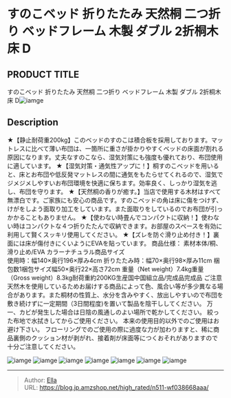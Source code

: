 # すのこベッド 折りたたみ 天然桐 二つ折り ベッドフレーム 木製 ダブル 2折桐木床 D


## PRODUCT TITLE 

すのこベッド 折りたたみ 天然桐 二つ折り ベッドフレーム 木製 ダブル 2折桐木床 D![iamge](https://b2bfiles1.gigab2b.cn/image/wkseller/303/20230822_aaa94ffb3368117dc55b3c77495a1181.jpg)

## Description

★【静止耐荷重200kg】このベッドのすのこは積合板を採用しております。マットレスに比べて薄い布団は、一箇所に重さが掛かりやすくベッドの床面が割れる原因になります。丈夫なすのこなら、湿気対策にも強度も優れており、布団使用に適しています。
★【湿気対策・通気性アップに！】桐すのこベッドを用いると、床とお布団や低反発マットレスの間に通気をもたらせてくれるので、湿気でジメジメしやすいお布団環境を快適に保ちます。効率良く、しっかり湿気を逃し、布団を守ります。
★【天然桐の香りが癒す。】当店で使用する木材はすべて無漂白です。ご家族にも安心の商品です。すのこベッドの角は床に傷をつけず、けがをしよう面取り加工をしています。また面取りをしているのでお布団が引っかかることもありません。
★【使わない時畳んでコンパクトに収納！】使わない時はコンパクトな４つ折りたたんで収納できます。お部屋のスペースを有効に利用して賢くスッキリ使用してください。
★【ズレを防ぐ滑り止め付き！】裏面には床が傷付きにくいようにEVAを貼っています。
商品仕様：
素材本体/桐、滑り止め/EVA
カラーナチュラル商品サイズ  
使用時：幅140×奥行196×厚み4cm
          折りたたみ時：幅70×奥行98×厚み11cm
梱包数1梱包サイズ幅50×奥行22×高さ72cm
重量（Net weight）7.4kg重量（Gross weight）8.3kg耐荷重約200KG生産国中国組立品/完成品完成品
ご注意
天然木を使用しているためお届けする商品によって色、風合い等が多少異なる場合があります。また桐材の性質上、水分を含みやすく、放出しやすいので布団を敷き続けずに一定期間（3日間程度)を置いて製品を陰干ししてください。
万一、カビが発生した場合は日陰の風通しのよい場所で乾かしてください。
絞った布地で水拭きしてからご使用ください。
本来の使用目的以外でのご使用はお避け下さい。
フローリングでのご使用の際に過度な力が加わりますと、稀に商品裏側のクッション材が剥がれ、接着剤が床面等につくおそれがありますので十分ご注意してください。



![iamge](https://b2bfiles1.gigab2b.cn/image/wkseller/303/2折桐木床_白底图/20191215_891d9396761080a903a949935982d86e.jpg)
![iamge](https://b2bfiles1.gigab2b.cn/image/wkseller/303/2折桐木床_白底图/20191215_92121a2472c34203ad1edd24fa906a69.jpg)
![iamge](https://b2bfiles1.gigab2b.cn/image/wkseller/303/2折桐木床_白底图/20191215_98c1d35211cad022d2d4616df9871990.jpg)
![iamge](https://b2bfiles1.gigab2b.cn/image/wkseller/303/2折桐木床_白底图/20191215_aefc3d980b57f8b3b618b294f10bf7e0.jpg)
![iamge](https://b2bfiles1.gigab2b.cn/image/wkseller/303/2折桐木床_白底图/20191215_d736ade2705331674480b4eec430d290.jpg)
![iamge](https://b2bfiles1.gigab2b.cn/image/wkseller/303/2折桐木床_白底图/20191215_de001753976d579a84264b6456c8b250.jpg)
![iamge](https://b2bfiles1.gigab2b.cn/image/wkseller/303/2折桐木床_白底图/20191215_f5aa69587d7a85f89e8788c75d7884c4.jpg)


---

> Author: [Ella](https://blog.jp.amzshop.net/)  
> URL: https://blog.jp.amzshop.net/high_rated/n511-wf038668aaa/  

